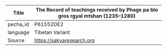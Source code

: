 |Title | The Record of teachings received by Phags pa blo gros rgyal mtshan (1235–1280) 
| --- | --- 
|pecha_id | P61552DE2
|language | Tibetan Variant
|Source | https://sakyaresearch.org